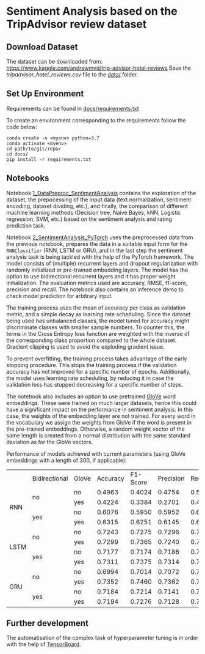 # Sentiment Analysis based on the TripAdvisor review dataset

## Download Dataset
The dataset can be downloaded from: https://www.kaggle.com/andrewmvd/trip-advisor-hotel-reviews
Save the _tripadvisor_hotel_reviews.csv_ file to the [data/](https://gitlab.com/Notram1/sentiment-analysis-tripadvisor/-/tree/master/data/) folder.

## Set Up Environment
Requirements can be found in [docs/requirements.txt](https://gitlab.com/Notram1/sentiment-analysis-tripadvisor/-/tree/master/docs/requirements.txt)

To create an environment corresponding to the requirements follow the code below:

```
conda create -n <myenv> python=3.7
conda activate <myenv>
cd path/to/git/repo/
cd docs/
pip install -r requirements.txt
```

## Notebooks

Notebook [1_DataPreproc_SentimentAnalysis](https://gitlab.com/Notram1/sentiment-analysis-tripadvisor/-/tree/master/1_DataPreproc_SentimentAnalysis.ipynb) contains the exploration of the dataset, the prepocessing of the input data (text normalization, sentiment encoding, dataset dividing, etc.), and finally, the comparison of different machine learning methods (Decision tree, Naive Bayes, kNN, Logistic regression, SVM, etc.) based on the sentiment analysis and rating prediction task.

Notebook [2_SentimentAnalysis_PyTorch](https://gitlab.com/Notram1/sentiment-analysis-tripadvisor/-/tree/master/2_SentimentAnalysis_PyTorch.ipynb) uses the preprocessed data from the previous notebook, prepares the data in a suitable input form for the `RNNClassifier` (RNN, LSTM or GRU), and in the last step the sentiment analysis task is being tackled with the help of the PyTorch framework. The model consists of (multiple) recurrent layers and dropout regularization with randomly initialized or pre-trained embedding layers. The model has the option to use bidirectional recurrent layers and it has proper weight initialization. The evaluation metrics used are accuracy, RMSE, f1-score, precision and recall. The notebook also contains an inference demo to check model prediction for arbitrary input.

The training process uses the mean of accuracy per class as validation metric, and a simple decay as learning rate scheduling. Since the dataset being used has unbalanced classes, the model tuned for accuracy might discriminate classes with smaller sample numbers. To counter this, the terms in the Cross Entropy loss function are weighted with the inverse of the corresponding class proportion compared to the whole dataset. Gradient clipping is used to avoid the exploding gradient issue.

To prevent overfitting, the training process takes advantage of the early stopping procedure. This stops the training process if the validation accuracy has not improved for a specific number of epochs. Additionally, the model uses learning rate scheduling, by reducing it in case the validation loss has stopped decreasing for a specific number of steps.

The notebook also includes an option to use pretrained [GloVe](https://nlp.stanford.edu/projects/glove/) word embeddings. These were trained on much larger datasets, hence this could have a significant impact on the performance in sentiment analysis. In this case, the weights of the embedding layer are not trained. For every word in the vocabulary we assign the weights from GloVe if the word is present in the pre-trained embeddings. Otherwise, a random weight vector of the same length is created from a normal distribution with the same standard deviation as for the GloVe vectors.

Performance of models achieved with current parameters (using GloVe embeddings with a length of 300, if applicable):
<table class="center">
    <tr>
        <td></td>
        <td>Bidirectional</td>
        <td>GloVe</td>
        <td>Accuracy</td>
        <td>F1-Score</td>
        <td>Precision</td>
        <td>Recall</td>
        <td>RMSE</td>
    </tr>
    <tr>
        <td rowspan="4">RNN</td>
        <td rowspan="2">no</td>
        <td>no</td>
        <td>0.4963</td>
        <td>0.4024</td>
        <td>0.4754</td>
        <td>0.5435</td>
        <td>0.8973</td>
    </tr>
    <tr>
        <td>yes</td>
        <td>0.4224</td>
        <td>0.3384</td>
        <td>0.2701</td>
        <td>0.4898</td>
        <td>1.0503</td>
    </tr>
    <tr>
        <td rowspan="2">yes</td>
        <td>no</td>
        <td>0.6076</td>
        <td>0.5950</td>
        <td>0.5952</td>
        <td>0.6458</td>
        <td>0.7648</td>
    </tr>
    <tr>
        <td>yes</td>
        <td>0.6315</td>
        <td>0.6251</td>
        <td>0.6145</td>
        <td>0.6652</td>
        <td>0.7140</td>
    </tr>
    <tr>
        <td rowspan="4">LSTM</td>
        <td rowspan="2">no</td>
        <td>no</td>
        <td>0.7243</td>
        <td>0.7275</td>
        <td>0.7296</td>
        <td>0.7341</td>
        <td>0.5427</td>
    </tr>
    <tr>
        <td>yes</td>
        <td>0.7299</td>
        <td>0.7365</td>
        <td>0.7240</td>
        <td>0.7542</td>
        <td>0.5398</td>
    </tr>
    <tr>
        <td rowspan="2">yes</td>
        <td>no</td>
        <td>0.7177</td>
        <td>0.7174</td>
        <td>0.7186</td>
        <td>0.7310</td>
        <td>0.5657</td>
    </tr>
    <tr>
        <td>yes</td>
        <td>0.7311</td>
        <td>0.7375</td>
        <td>0.7314</td>
        <td>0.7452</td>
        <td>0.5394</td>
    </tr>
    <tr>
        <td rowspan="4"> GRU</td>
        <td rowspan="2">no</td>
        <td>no</td>
        <td>0.6994</td>
        <td>0.7014</td>
        <td>0.7072</td>
        <td>0.7050</td>
        <td>0.5949</td>
    </tr>
    <tr>
        <td>yes</td>
        <td>0.7352</td>
        <td>0.7460</td>
        <td>0.7362</td>
        <td>0.7583</td>
        <td>0.5362</td>
    </tr>
    <tr>
        <td rowspan="2">yes</td>
        <td>no</td>
        <td>0.7184</td>
        <td>0.7214</td>
        <td>0.7141</td>
        <td>0.7403</td>
        <td>0.5606</td>
    </tr>
    <tr>
        <td>yes</td>
        <td>0.7194</td>
        <td>0.7276</td>
        <td>0.7128</td>
        <td>0.7505</td>
        <td>0.5579</td>
    </tr>
</table>

## Further development
The automatisation of the complex task of hyperparameter tuning is in order with the help of [TensorBoard](https://www.tensorflow.org/tensorboard). 
